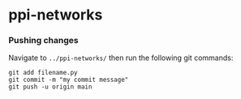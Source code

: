 # ppi-networks
### Pushing changes
Navigate to `../ppi-networks/` then run the following git commands:
```
git add filename.py
git commit -m "my commit message"
git push -u origin main
```

